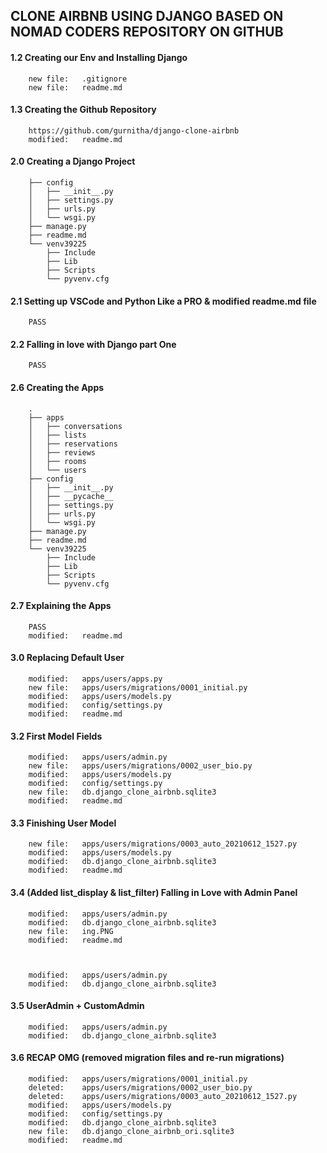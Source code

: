 ## CLONE AIRBNB USING DJANGO BASED ON NOMAD CODERS REPOSITORY ON GITHUB

#### 1.2 Creating our Env and Installing Django

        new file:   .gitignore
        new file:   readme.md

#### 1.3 Creating the Github Repository

		https://github.com/gurnitha/django-clone-airbnb        
		modified:   readme.md

#### 2.0 Creating a Django Project

		├── config
		│   ├── __init__.py
		│   ├── settings.py
		│   ├── urls.py
		│   └── wsgi.py
		├── manage.py
		├── readme.md
		└── venv39225
		    ├── Include
		    ├── Lib
		    ├── Scripts
		    └── pyvenv.cfg

#### 2.1 Setting up VSCode and Python Like a PRO & modified readme.md file

		PASS

#### 2.2 Falling in love with Django part One

		PASS

#### 2.6 Creating the Apps

		.
		├── apps
		│	├── conversations
		│	├── lists
		│	├── reservations
		│	├── reviews
		│	├── rooms
		│	└── users
		├── config
		│	├── __init__.py
		│	├── __pycache__
		│	├── settings.py
		│	├── urls.py
		│	└── wsgi.py
		├── manage.py
		├── readme.md
		└── venv39225
		    ├── Include
		    ├── Lib
		    ├── Scripts
		    └── pyvenv.cfg

#### 2.7 Explaining the Apps

		PASS
        modified:   readme.md		

#### 3.0 Replacing Default User

        modified:   apps/users/apps.py
        new file:   apps/users/migrations/0001_initial.py
        modified:   apps/users/models.py
        modified:   config/settings.py
        modified:   readme.md

#### 3.2 First Model Fields

        modified:   apps/users/admin.py
        new file:   apps/users/migrations/0002_user_bio.py
        modified:   apps/users/models.py
        modified:   config/settings.py
        new file:   db.django_clone_airbnb.sqlite3
        modified:   readme.md

#### 3.3 Finishing User Model

        new file:   apps/users/migrations/0003_auto_20210612_1527.py
        modified:   apps/users/models.py
        modified:   db.django_clone_airbnb.sqlite3
        modified:   readme.md

#### 3.4 (Added list_display & list_filter) Falling in Love with Admin Panel

        modified:   apps/users/admin.py
        modified:   db.django_clone_airbnb.sqlite3
        new file:   ing.PNG
        modified:   readme.md



        modified:   apps/users/admin.py
        modified:   db.django_clone_airbnb.sqlite3

#### 3.5 UserAdmin + CustomAdmin

        modified:   apps/users/admin.py
        modified:   db.django_clone_airbnb.sqlite3

#### 3.6 RECAP OMG (removed migration files and re-run migrations)

        modified:   apps/users/migrations/0001_initial.py
        deleted:    apps/users/migrations/0002_user_bio.py
        deleted:    apps/users/migrations/0003_auto_20210612_1527.py
        modified:   apps/users/models.py
        modified:   config/settings.py
        modified:   db.django_clone_airbnb.sqlite3
        new file:   db.django_clone_airbnb_ori.sqlite3
        modified:   readme.md

















































































































